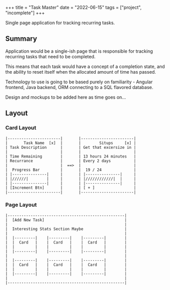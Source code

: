 +++
title = "Task Master"
date = "2022-06-15"
tags = ["project", "incomplete"]
+++

Single page application for tracking recurring tasks. 

Summary
--------
Application would be a single-ish page that is responsible for tracking 
recurring tasks that need to be completed. 

This means that each task would have a concept of a completion state, and the ability to reset itself
when the allocated amount of time has passed. 

Technology to use is going to be based purely on familiarity - Angular frontend, Java backend, ORM connecting 
to a SQL flavored database. 

Design and mockups to be added here as time goes on...

Layout
--------
### Card Layout
```text
|-----------------------|       |-----------------------|
|       Task Name  [x]  |       |        Situps     [x] |
| Task Description      |       | Get that excersize in |
|                       |       |                       |
| Time Remaining        |       | 13 hours 24 minutes   |
| Recurrance            |       | Every 2 days          |
|                       |  ==>  |                       |
|  Progress Bar         |       |  19 / 24              |
| |---------------|     |       | |---------------|     |
| |//////|        |     |       | |////////////|  |     |
| |---------------|     |       | |---------------|     |
| [Increment Btn]       |       | [ + ]                 |
|-----------------------|       |-----------------------|
```

### Page Layout
```text
|---------------------------------------------------|
|  [Add New Task]                                   |
|                                                   |
|  Interesting Stats Section Maybe                  |
|                                                   |
|  |---------|    |---------|    |---------|        |
|  |  Card   |    |  Card   |    |  Card   |        |
|  |         |    |         |    |         |        |
|  |---------|    |---------|    |---------|        |
|                                                   |
|  |---------|    |---------|    |---------|        |
|  |  Card   |    |  Card   |    |  Card   |        |
|  |         |    |         |    |         |        |
|  |---------|    |---------|    |---------|        |
|                                                   |
|---------------------------------------------------|
```

